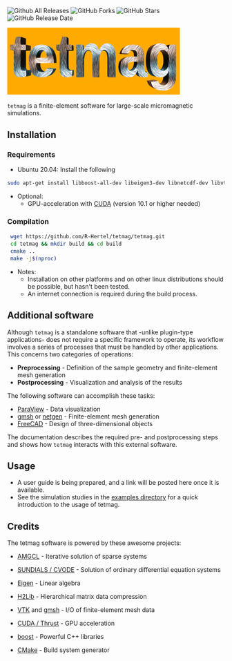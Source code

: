 ![Github All Releases](https://img.shields.io/github/downloads/R-Hertel/tetmag/total?style=plastic)
![GitHub Forks](https://img.shields.io/github/forks/R-Hertel/tetmag?style=plastic)
![GitHub Stars](https://img.shields.io/github/stars/R-Hertel/tetmag?style=plastic)
![GitHub Release Date](https://img.shields.io/github/release-date/R-Hertel/tetmag?style=plastic)


 <img src="https://github.com/R-Hertel/tetmag/blob/main/resources/tetmagLogo_v5.png" width="400" >

`tetmag` is a finite-element software for large-scale micromagnetic simulations.
<!--- ![tetmag logo](https://github.com/R-Hertel/tetmag/blob/main/resources/tetmagLogo_v1.png) --->

       

## Installation

### Requirements

- Ubuntu 20.04: 
  Install the following


````bash 
sudo apt-get install libboost-all-dev libeigen3-dev libnetcdf-dev libvtk7-dev build-essential cmake 
```` 

- Optional:
  - GPU-acceleration with [CUDA](https://developer.nvidia.com/cuda-downloads)  (version 10.1 or higher needed)


### Compilation

````bash 
 wget https://github.com/R-Hertel/tetmag/tetmag.git 
 cd tetmag && mkdir build && cd build 
 cmake ..
 make -j$(nproc)
````

- Notes:
    - Installation on other platforms and on other linux distributions should be possible, but hasn't been tested. 
    - An internet connection is required during the build process.

## Additional software
Although `tetmag` is a standalone software that -unlike plugin-type applications- does not require a specific framework to operate, its workflow involves a series of processes that must be handled by other applications. This concerns two categories of operations:

- **Preprocessing** - Definition of the sample geometry and finite-element mesh generation
- **Postprocessing** - Visualization and analysis of the results 

The following software can accomplish these tasks:

- [ParaView](https://www.paraview.org) - Data visualization 
- [gmsh](https://gmsh.info) or [netgen](https://ngsolve.org) - Finite-element mesh generation
- [FreeCAD](https://www.freecadweb.org) - Design of three-dimensional objects

The documentation describes the required pre- and postprocessing steps and shows how `tetmag` interacts with this external software. 

## Usage
 - A user guide is being prepared, and a link will be posted here once it is available. 
 - See the simulation studies in the [examples directory](https://github.com/R-Hertel/tetmag/tree/main/resources) for a quick introduction to the usage of tetmag.


## Credits
The tetmag software is powered by these awesome projects:
- [AMGCL](https://github.com/ddemidov/amgcl) - Iterative solution of sparse systems
- [SUNDIALS / CVODE](https://github.com/LLNL/sundials) - Solution of ordinary differential equation systems
- [Eigen](https://gitlab.com/libeigen/eigen) - Linear algebra
- [H2Lib](https://github.com/H2Lib) - Hierarchical matrix data compression
- [VTK](https://github.com/Kitware/VTK) and [gmsh](https://gitlab.onelab.info/gmsh/gmsh) - I/O of finite-element mesh data

- [CUDA / Thrust](https://developer.nvidia.com/cuda-downloads) - GPU acceleration
- [boost](https://github.com/boostorg) - Powerful C++ libraries 
- [CMake](https://github.com/Kitware/CMake) - Build system generator

